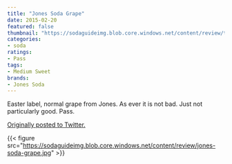 ```yaml
---
title: "Jones Soda Grape"
date: 2015-02-20
featured: false
thumbnail: "https://sodaguideimg.blob.core.windows.net/content/review/thumbs/jones-soda-grape.jpg"
categories:
- soda
ratings:
- Pass
tags:
- Medium Sweet
brands:
- Jones Soda
---
```


Easter label, normal grape from Jones. As ever it is not bad. Just not particularly good. Pass.

[Originally posted to Twitter.](https://twitter.com/Cavorter/status/568937497792811008)

{{< figure src="https://sodaguideimg.blob.core.windows.net/content/review/jones-soda-grape.jpg" >}}

